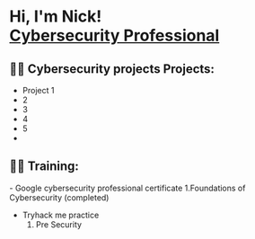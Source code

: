 <h1>Hi, I'm Nick! <br/><a  <a href="https://www.linkedin.com/in/nikolaos-sotiriou-6a5b1b384/">Cybersecurity Professional</a>

<h2>👨‍💻 Cybersecurity projects  Projects:</h2>

  - Project 1
  - 2
  - 3
  - 4
  - 5
  -
<h2>👨‍💻 Training:</h2>
  - Google cybersecurity professional certificate
    1.Foundations of Cybersecurity (completed) 
    
  - Tryhack me practice
    1. Pre Security
    
  


